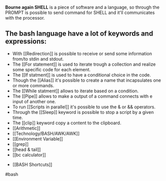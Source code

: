 
**Bourne again SHELL** is a piece of software and a language, so through the PROMPT is possible to send command for SHELL and it'll communicates with the processor.

## The bash language have a lot of keywords and expressions:

* With [[Redirection]] is possible to receive or send some information from/to stdin and stdout.
* The [[For statement]] is used to iterate trough a collection and realize some specific code for each element.
* The [[If statment]] is used to have a conditional choice in the code.
* Though the [[Alias]] it's possible to create a name that incapsulates one or more commands.
* The [[While statment]] allows to iterate based on a condition.
* The [[Pipe]] allows to make a output of a command connects with e input of another one.
* To run [[Scripts in parallel]] it's possible to use the & or && operators.
* Through the [[Sleep]] keyword is possible to stop a script by a given time.
* The [[clip]] keyword copy a content to the clipboard.
* [[Arithmetic]]
* [[Technology/BASH/AWK/AWK]]
* [[Environment Variable]]
* [[grep]]
* [[head & tail]]
* [[bc calculator]]

- [[BASH Shortcuts]]

#bash 